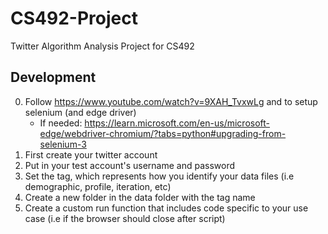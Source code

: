 # CS492-Project
Twitter Algorithm Analysis Project for CS492

## Development

0. Follow <https://www.youtube.com/watch?v=9XAH_TvxwLg> and to setup selenium (and edge driver)
    - If needed: <https://learn.microsoft.com/en-us/microsoft-edge/webdriver-chromium/?tabs=python#upgrading-from-selenium-3>
1. First create your twitter account
2. Put in your test account's username and password
3. Set the tag, which represents how you identify your data files (i.e demographic, profile, iteration, etc)
4. Create a new folder in the data folder with the tag name
5. Create a custom run function that includes code specific to your use case (i.e if the browser should close after script)
